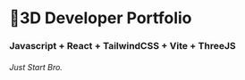 # 🚀3D Developer Portfolio

### Javascript + React + TailwindCSS + Vite + ThreeJS
###### Just Start Bro.
